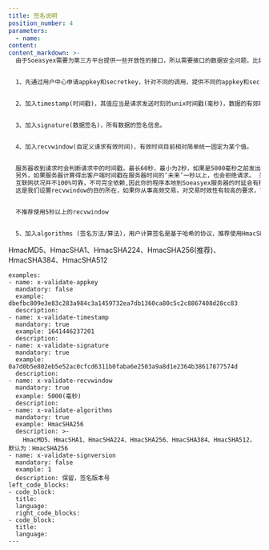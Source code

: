 ```yaml
---
title: 签名说明
position_number: 4
parameters:
  - name:
content:
content_markdown: >-
  由于Soeasyex需要为第三方平台提供一些开放性的接口，所以需要接口的数据安全问题，比如数据是否被篡改，数据是否已过时，数据是否可以重复提交，接口在某个时间内访问频率等问题。其中数据是否被篡改是最重要的。


  1、先通过用户中心申请appkey和secretkey，针对不同的调用，提供不同的appkey和secretkey


  2、加入timestamp(时间戳)，其值应当是请求发送时刻的unix时间戳(毫秒)，数据的有郊时间根据此值来计算。


  3、加入signature(数据签名)，所有数据的签名信息。


  4、加入recvwindow(自定义请求有效时间)，有效时间目前相对简单统一固定为某个值。


  服务器收到请求时会判断请求中的时间戳，最长60秒，最小为2秒，如果是5000毫秒之前发出的，则请求会被认为无效。这个时间窗口值可以通过发送可选参数recvWindow来设置。
  另外，如果服务器计算得出客户端时间戳在服务器时间的‘未来’一秒以上，也会拒绝请求。 关于交易时效性
  互联网状况并不100%可靠，不可完全依赖,因此你的程序本地到Soeasyex服务器的时延会有抖动.
  这是我们设置recvwindow的目的所在，如果你从事高频交易，对交易时效性有较高的要求，可以灵活设置recvwindow以达到你的要求。


  不推荐使用5秒以上的recvwindow


  5、加入algorithms (签名方法/算法)，用户计算签名是基于哈希的协议，推荐使用HmacSHA256。具体支持那些协议，请参见下面表格中所列出。


  ```

  HmacMD5、HmacSHA1、HmacSHA224、HmacSHA256(推荐)、HmacSHA384、HmacSHA512

  ```
examples:
  - name: x-validate-appkey
    mandatory: false
    example: dbefbc809e3e83c283a984c3a1459732ea7db1360ca80c5c2c8867408d28cc83
    description:
  - name: x-validate-timestamp
    mandatory: true
    example: 1641446237201
    description:
  - name: x-validate-signature
    mandatory: true
    example: 0a7d0b5e802eb5e52ac0cfcd6311b0faba6e2503a9a8d1e2364b38617877574d
    description:
  - name: x-validate-recvwindow
    mandatory: true
    example: 5000(毫秒)
    description:
  - name: x-validate-algorithms
    mandatory: true
    example: HmacSHA256
    description: >-
      HmacMD5、HmacSHA1、HmacSHA224、HmacSHA256、HmacSHA384、HmacSHA512，默认为：HmacSHA256
  - name: x-validate-signversion
    mandatory: false
    example: 1
    description: 保留，签名版本号
left_code_blocks:
  - code_block:
    title:
    language:
    right_code_blocks:
  - code_block:
    title:
    language:
---
```

